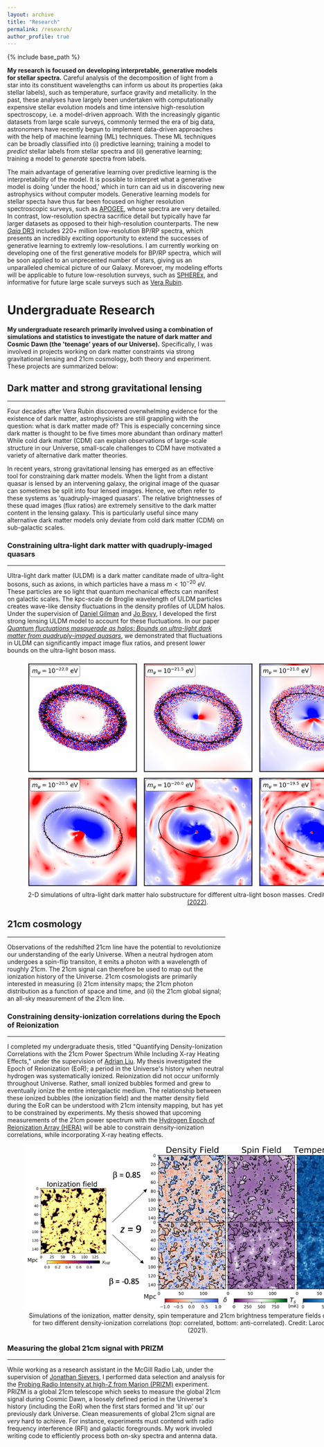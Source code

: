 ```yaml
---
layout: archive
title: "Research"
permalink: /research/
author_profile: true
---
```


{% include base_path %}

**My research is focused on developing interpretable, generative models for stellar spectra.** Careful analysis of the decomposition of light from a star into its constituent wavelengths can inform us about its properties (aka stellar labels), such as temperature, surface gravity and metallicity. In the past, these analyses have largely been undertaken with computationally expensive stellar evolution models and time intensive high-resolution spectroscopy, i.e. a model-driven approach. With the increasingly gigantic datasets from large scale surveys, commonly termed the era of big data, astronomers have recently begun to implement data-driven approaches with the help of machine learning (ML) techniques. These ML techniques can be broadly classified into (i) predictive learning; training a model to _predict_ stellar labels from stellar spectra and (ii) generative learning; training a model to _generate_ spectra from labels.

The main advantage of generative learning over predictive learning is the interpretability of the model. It is possible to interpret what a generative model is doing 'under the hood,' which in turn can aid us in discovering new astrophysics without computer models. Generative learning models for stellar specta have thus far been focused on higher resolution spectroscopic surveys, such as [APOGEE](https://arxiv.org/abs/1501.07604), whose spectra are very detailed. In contrast, low-resolution spectra sacrifice detail but typically have far larger datasets as opposed to their high-resolution counterparts. The new [_Gaia_ DR3](https://arxiv.org/abs/2012.01533) includes 220+ million low-resolution BP/RP spectra, which presents an incredibly exciting opportunity to extend the successes of generative learning to extremly low-resolutions. I am currently working on developing one of the first generative models for BP/RP spectra, which will be soon applied to an unprecented number of stars, giving us an unparalleled chemical picture of our Galaxy. Morevoer, my modeling efforts will be applicable to future low-resolution surveys, such as [SPHEREx](https://spherex.caltech.edu/), and informative for future large scale surveys such as [Vera Rubin](https://www.lsst.org/). 

# Undergraduate Research

**My undergraduate research primarily involved using a combination of simulations and statistics to investigate the nature of dark matter and Cosmic Dawn (the 'teenage' years of our Universe).** Specifically, I was involved in projects working on dark matter constraints via strong gravitational lensing and 21cm cosmology, both theory and experiment. These projects are summarized below:

## Dark matter and strong gravitational lensing
----

Four decades after Vera Rubin discovered overwhelming evidence for the existence of dark matter, astrophysicists are still grappling with the question: what is dark matter made of? This is especially concerning since dark matter is thought to be five times more abundant than ordinary matter! While cold dark matter (CDM) can explain observations of large-scale structure in our Universe, small-scale challenges to CDM have motivated a variety of alternative dark matter theories.

In recent years, strong gravitational lensing has emerged as an effective tool for constraining dark matter models. When the light from a distant quasar is lensed by an intervening galaxy, the original image of the quasar can sometimes be split into four lensed images. Hence, we often refer to these systems as 'quadruply-imaged quasars'. The relative brightnesses of these quad images (flux ratios) are extremely sensitive to the dark matter content in the lensing galaxy. This is particularly useful since many alternative dark matter models only deviate from cold dark matter (CDM) on sub-galactic scales.

### Constraining ultra-light dark matter with quadruply-imaged quasars
----
Ultra-light dark matter (ULDM) is a dark matter canditate made of ultra-light bosons, such as axions, in which particles have a mass $m<10^{-20}$ eV. These particles are so light that quantum mechanical effects can manifest on galactic scales. The kpc-scale de Broglie wavelength of ULDM particles creates wave-like density fluctuations in the density profiles of ULDM halos. Under the supervision of [Daniel Gilman](https://www.astro.utoronto.ca/~gilman/) and [Jo Bovy](https://astro.utoronto.ca/~bovy/), I developed the first strong lensing ULDM model to account for these fluctuations. In our paper [_Quantum fluctuations masquerade as halos: Bounds on ultra-light dark matter from quadruply-imaged quasars_](https://arxiv.org/abs/2206.11269), we demonstrated that fluctuations in ULDM can significantly impact image flux ratios, and present lower bounds on the ultra-light boson mass.

<center>
  <figure style="width:800px">
	  <img src="/images/uldm_sims.png" alt="ULDM simulations">
	  <figcaption>2-D simulations of ultra-light dark matter halo substructure for different ultra-light boson masses. Credit: <a href="https://ui.adsabs.harvard.edu/abs/2022arXiv220611269L/abstract">Laroche et al. (2022)</a>.</figcaption>
      </figure>
        </center>

## 21cm cosmology
----
Observations of the redshifted 21cm line have the potential to revolutionize our understanding of the early Universe. When a neutral hydrogen atom undergoes a spin-flip transiton, it emits a photon with a wavelength of roughly 21cm. The 21cm signal can therefore be used to map out the ionization history of the Universe. 21cm cosmologists are primarily interested in measuring (i) 21cm intensity maps; the 21cm photon distribution as a function of space and time, and (ii) the 21cm global signal; an all-sky measurement of the 21cm line. 

### Constraining density-ionization correlations during the Epoch of Reionization
----
I completed my undergraduate thesis, titled "Quantifying Density-Ionization Correlations with the 21cm Power Spectrum While Including X-ray Heating Effects," under the supervision of [Adrian Liu](http://www.physics.mcgill.ca/~acliu/). My thesis investigated the Epoch of Reionization (EoR); a period in the Universe's history when neutral hydrogen was systematically ionized. Reionization did not occur uniformly throughout Universe. Rather, small ionized bubbles formed and grew to eventually ionize the entire intergalactic medium. The relationship between these ionized bubbles (the ionization field) and the matter density field during the EoR can be understood with 21cm intensity mapping, but has yet to be constrained by experiments. My thesis showed that upcoming measurements of the 21cm power spectrum with the [Hydrogen Epoch of Reionization Array (HERA)](https://reionization.org/) will be able to constrain density-ionization correlations, while incorporating X-ray heating effects.

<center>
  <figure style="width:800px">
	  <img src="/images/eor_sims.png" alt="ULDM simulations">
	  <figcaption>Simulations of the ionization, matter density, spin temperature and 21cm brightness temperature fields during the EoR, for two different density-ionization correlations (top: correlated, bottom: anti-correlated). Credit: Laroche & Banghal (2021).</figcaption>
      </figure>
        </center>

### Measuring the global 21cm signal with PRIZM
----
While working as a research assistant in the McGill Radio Lab, under the supervision of [Jonathan Sievers](https://www.physics.mcgill.ca/~sievers/), I performed data selection and analysis for the [Probing Radio Intensity at high-Z from Marion (PRIZM)](https://arxiv.org/abs/1806.09531) experiment. PRIZM is a global 21cm telescope which seeks to measure the global 21cm signal during Cosmic Dawn, a loosely defined period in the Universe's history (including the EoR) when the first stars formed and 'lit up' our previously dark Universe. Clean measurements of global 21cm signal are _very_ hard to achieve. For instance, experiments must contend with radio frequency interference (RFI) and galactic foregrounds. My work involed writing code to efficiently process both on-sky spectra and antenna data.
